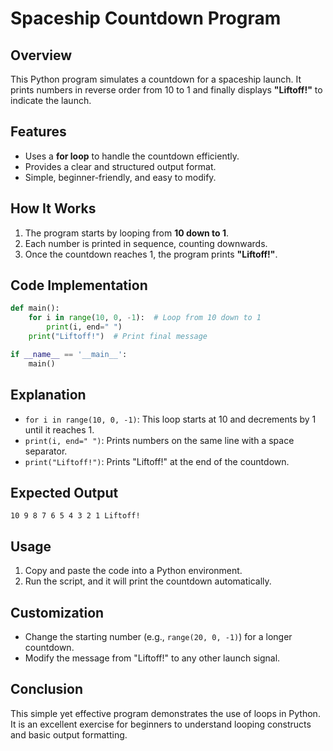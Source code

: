# Spaceship Countdown Program

## Overview
This Python program simulates a countdown for a spaceship launch. It prints numbers in reverse order from 10 to 1 and finally displays **"Liftoff!"** to indicate the launch.

## Features
- Uses a **for loop** to handle the countdown efficiently.
- Provides a clear and structured output format.
- Simple, beginner-friendly, and easy to modify.

## How It Works
1. The program starts by looping from **10 down to 1**.
2. Each number is printed in sequence, counting downwards.
3. Once the countdown reaches 1, the program prints **"Liftoff!"**.

## Code Implementation
```python
def main():
    for i in range(10, 0, -1):  # Loop from 10 down to 1
        print(i, end=" ")
    print("Liftoff!")  # Print final message

if __name__ == '__main__':
    main()
```

## Explanation
- `for i in range(10, 0, -1)`: This loop starts at 10 and decrements by 1 until it reaches 1.
- `print(i, end=" ")`: Prints numbers on the same line with a space separator.
- `print("Liftoff!")`: Prints "Liftoff!" at the end of the countdown.

## Expected Output
```
10 9 8 7 6 5 4 3 2 1 Liftoff!
```

## Usage
1. Copy and paste the code into a Python environment.
2. Run the script, and it will print the countdown automatically.

## Customization
- Change the starting number (e.g., `range(20, 0, -1)`) for a longer countdown.
- Modify the message from "Liftoff!" to any other launch signal.

## Conclusion
This simple yet effective program demonstrates the use of loops in Python. It is an excellent exercise for beginners to understand looping constructs and basic output formatting.

